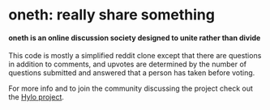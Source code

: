 oneth: really share something
============================
#### oneth is an online discussion society designed to unite rather than divide

This code is mostly a simplified reddit clone except that there are questions in addition to comments, and upvotes are determined by the number of questions submitted and answered that a person has taken before voting.

For more info and to join the community discussing the project check out the [Hylo project](https://www.hylo.com/c/oneth).